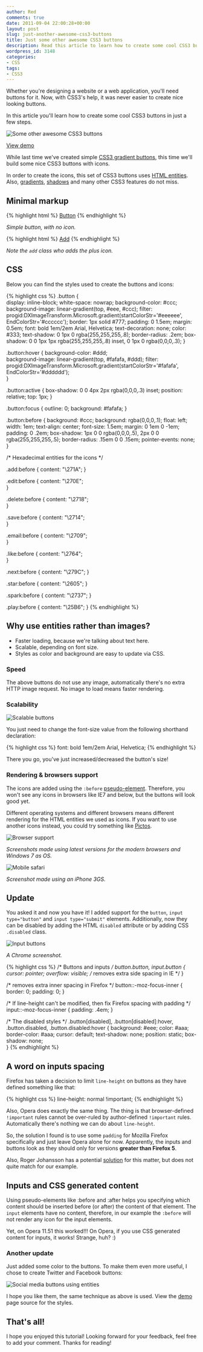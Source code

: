 ```yaml
---
author: Red
comments: true
date: 2011-09-04 22:00:28+00:00
layout: post
slug: just-another-awesome-css3-buttons
title: Just some other awesome CSS3 buttons
description: Read this article to learn how to create some cool CSS3 buttons in just a few steps. Pure CSS3 social buttons also included.
wordpress_id: 3148
categories:
- CSS
tags:
- CSS3
---
```


Whether you're designing a website or a web application, you'll need buttons for it. Now, with CSS3's help, it was never easier to create nice looking buttons.

In this article you'll learn how to create some cool CSS3 buttons in just a few steps.

![Some other awesome CSS3 buttons](/dist/uploads/2011/09/css3-buttons.png)

<!-- more -->

[View demo](/dist/uploads/2011/09/awesome-css3-buttons.html)

While last time we've created simple [CSS3 gradient buttons](/cross-browser-css-gradient-buttons), this time we'll build some nice CSS3 buttons with icons.

In order to create the icons, this set of CSS3 buttons uses [HTML entities](http://en.wikipedia.org/wiki/Html_entity). Also, [gradients](/css-gradients-quick-tutorial), [shadows](/how-to-create-slick-effects-with-css3-box-shadow) and many other CSS3 features do not miss.

## Minimal markup

{% highlight html %}
<a href="" class="button">Button</a>
{% endhighlight %}

_Simple button, with no icon._

{% highlight html %}
<a href="" class="button add">Add</a>
{% endhighlight %}

_Note the `add` class who adds the plus icon._

## CSS

Below you can find the styles used to create the buttons and icons:

{% highlight css %}
.button {        
    display: inline-block;
    white-space: nowrap;
    background-color: #ccc;
    background-image: linear-gradient(top, #eee, #ccc);
    filter: progid:DXImageTransform.Microsoft.gradient(startColorStr='#eeeeee', EndColorStr='#cccccc');
    border: 1px solid #777;
    padding: 0 1.5em;
    margin: 0.5em;
    font: bold 1em/2em Arial, Helvetica;
    text-decoration: none;
    color: #333;
    text-shadow: 0 1px 0 rgba(255,255,255,.8);
    border-radius: .2em;
    box-shadow: 0 0 1px 1px rgba(255,255,255,.8) inset, 0 1px 0 rgba(0,0,0,.3);
}

.button:hover {
    background-color: #ddd;        
    background-image: linear-gradient(top, #fafafa, #ddd);
    filter: progid:DXImageTransform.Microsoft.gradient(startColorStr='#fafafa', EndColorStr='#dddddd');        
}

.button:active {
    box-shadow: 0 0 4px 2px rgba(0,0,0,.3) inset;
    position: relative;
    top: 1px;
}

.button:focus {
    outline: 0;
    background: #fafafa;
}    

.button:before {
    background: #ccc;
    background: rgba(0,0,0,.1);
    float: left;        
    width: 1em;
    text-align: center;
    font-size: 1.5em;
    margin: 0 1em 0 -1em;
    padding: 0 .2em;
    box-shadow: 1px 0 0 rgba(0,0,0,.5), 2px 0 0 rgba(255,255,255,.5);
    border-radius: .15em 0 0 .15em;
    pointer-events: none;        
}

/* Hexadecimal entities for the icons */

.add:before {
    content: "\271A";
}

.edit:before {
    content: "\270E";        
}

.delete:before {
    content: "\2718";        
}

.save:before {
    content: "\2714";        
}

.email:before {
    content: "\2709";        
}

.like:before {
    content: "\2764";        
}

.next:before {
    content: "\279C";
}

.star:before {
    content: "\2605";
}

.spark:before {
    content: "\2737";
}

.play:before {
    content: "\25B6";
}
{% endhighlight %}

## Why use entities rather than images?

  * Faster loading, because we're talking about text here.	
  * Scalable, depending on font size.        
  * Styles as color and background are easy to update via CSS.

### Speed

The above buttons do not use any image, automatically there's no extra HTTP image request. No image to load means faster rendering. 

### Scalability

![Scalable buttons ](/dist/uploads/2011/09/css3-buttons-scalability.png)

You just need to change the font-size value from the following shorthand declaration:

{% highlight css %}
font: bold 1em/2em Arial, Helvetica;
{% endhighlight %}

There you go, you've just increased/decreased the button's size!

### Rendering & browsers support

The icons are added using the `:before` [pseudo-element](/before-after-pseudo-elements). Therefore, you won't see any icons in browsers like IE7 and below, but the buttons will look good yet.

Different operating systems and different browsers means different rendering for the HTML entities we used as icons. If you want to use another icons instead, you could try something like [Pictos](http://pictos.drewwilson.com/).

![Browser support](/dist/uploads/2011/09/css3-buttons-across-browsers.png)

_Screenshots made using latest versions for the modern browsers and Windows 7 as OS._

![Mobile safari](/dist/uploads/2011/09/mobile-safari.png)

_Screenshot made using an iPhone 3GS._

## Update

You asked it and now you have it! I added support for the `button`, `input type="button"` and `input type="submit"` elements. Additionally, now they can be disabled by adding the HTML `disabled` attribute or by adding CSS `.disabled` class.

![Input buttons](/dist/uploads/2011/09/css3-buttons-inputs.png)

_A Chrome screenshot._

{% highlight css %}
/* Buttons and inputs */
button.button, 
input.button { 
    cursor: pointer;
    overflow: visible; /* removes extra side spacing in IE */
}

/* removes extra inner spacing in Firefox */
button::-moz-focus-inner {
  border: 0;
  padding: 0;
}

/* If line-height can't be modified, then fix Firefox spacing with padding */
 input::-moz-focus-inner {
  padding: .4em;
}

/* The disabled styles */
.button[disabled], 
.button[disabled]:hover, 
.button.disabled, 
.button.disabled:hover {
    background: #eee;
    color: #aaa;
    border-color: #aaa;
    cursor: default;
    text-shadow: none;
    position: static;
    box-shadow: none;       
}
{% endhighlight %}

## A word on inputs spacing

Firefox has taken a decision to limit `line-height` on buttons as they have defined something like that:

{% highlight css %}
line-height: normal !important;
{% endhighlight %}

Also, Opera does exactly the same thing. The thing is that browser-defined `!important` rules cannot be over-ruled by author-defined `!important` rules. Automatically there's nothing we can do about `line-height`. 

So, the solution I found is to use some `padding` for Mozilla Firefox specifically and just leave Opera alone for now. Apparently, the inputs and buttons look as they should only for versions **greater than Firefox 5**. 

Also, Roger Johansson has a potential [solution](http://www.456bereastreet.com/archive/201108/line-height_in_input_fields/) for this matter, but does not quite match for our example.

## Inputs and CSS generated content

Using pseudo-elements like :before and :after helps you specifying which content should be inserted before (or after) the content of that element. The `input` elements have no content, therefore, in our example the `:before` will not render any icon for the input elements.

Yet, on Opera 11.51 this worked!!! On Opera, if you use CSS generated content for inputs, it works! Strange, huh? :)

### Another update

Just added some color to the buttons. To make them even more useful, I chose to create Twitter and Facebook buttons:

![Social media buttons using entities](/dist/uploads/2011/09/css3-social-media-buttons.png)

I hope you like them, the same technique as above is used. View the [demo](/dist/uploads/2011/09/awesome-css3-buttons.html) page source for the styles.

## That's all!

I hope you enjoyed this tutorial! Looking forward for your feedback, feel free to add your comment. Thanks for reading!